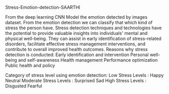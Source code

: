 Stress-Emotion-detection-SAARTHI

From the deep learning CNN Model the emotion detected by images dataset.
From the emotion detection we can classify that which kind of stress the person have.
 Stress detection techniques and technologies have the potential to provide valuable insights into individuals' mental and physical well-being. They can assist in early identification of stress-related disorders, facilitate effective stress management interventions, and contribute to overall improved health outcomes.
Reasons why stress detection is conducted:
Early identification and intervention
Personal well-being and self-awareness
Health management
Performance optimization
Public health and policy


Category of stress level using emotion detection:
Low Stress Levels :
Happy
Neutral
Moderate Stress Levels :
Surprised 
Sad
High Stress Levels :
Disgusted
Fearful

